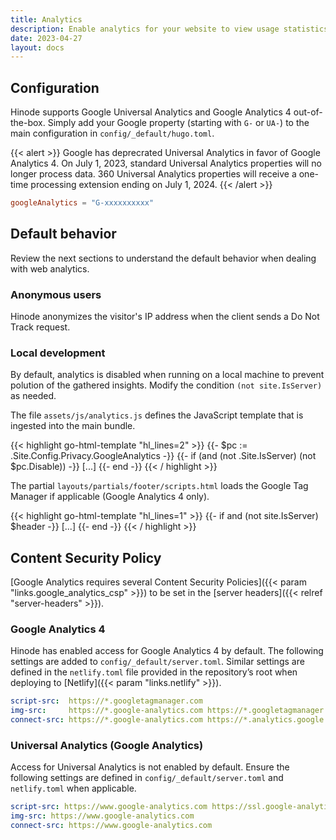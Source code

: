 ```yaml
---
title: Analytics
description: Enable analytics for your website to view usage statistics and more.
date: 2023-04-27
layout: docs
---
```


## Configuration

Hinode supports Google Universal Analytics and Google Analytics 4 out-of-the-box. Simply add your Google property (starting with `G-` or `UA-`) to the main configuration in `config/_default/hugo.toml`.

{{< alert >}}
    Google has deprecrated Universal Analytics in favor of Google Analytics 4. On July 1, 2023, standard Universal Analytics properties will no longer process data. 360 Universal Analytics properties will receive a one-time processing extension ending on July 1, 2024.
{{< /alert >}}

```toml
googleAnalytics = "G-xxxxxxxxxx"
```

## Default behavior

Review the next sections to understand the default behavior when dealing with web analytics.

### Anonymous users

Hinode anonymizes the visitor's IP address when the client sends a Do Not Track request.

### Local development

By default, analytics is disabled when running on a local machine to prevent polution of the gathered insights. Modify the condition `(not site.IsServer)` as needed.

The file `assets/js/analytics.js` defines the JavaScript template that is ingested into the main bundle.

<div class="mb-3 syntax-highlight">
{{< highlight go-html-template "hl_lines=2" >}}
    {{- $pc := .Site.Config.Privacy.GoogleAnalytics -}}
    {{- if (and (not .Site.IsServer) (not $pc.Disable)) -}}
    [...]
    {{- end -}}
{{< / highlight >}}
</div>

The partial `layouts/partials/footer/scripts.html` loads the Google Tag Manager if applicable (Google Analytics 4 only).

<div class="mb-3 syntax-highlight">
{{< highlight go-html-template "hl_lines=1" >}}
    {{- if and (not site.IsServer) $header -}}
    [...]
    {{- end -}}
{{< / highlight >}}
</div>

## Content Security Policy

[Google Analytics requires several Content Security Policies]({{< param "links.google_analytics_csp" >}}) to be set in the [server headers]({{< relref "server-headers" >}}).

### Google Analytics 4

Hinode has enabled access for Google Analytics 4 by default. The following settings are added to `config/_default/server.toml`. Similar settings are defined in the `netlify.toml` file provided in the repository’s root when deploying to [Netlify]({{< param "links.netlify" >}}).

```yaml
script-src:  https://*.googletagmanager.com
img-src:     https://*.google-analytics.com https://*.googletagmanager.com
connect-src: https://*.google-analytics.com https://*.analytics.google.com https://*.googletagmanager.com
```

### Universal Analytics (Google Analytics)

Access for Universal Analytics is not enabled by default. Ensure the following settings are defined in `config/_default/server.toml` and `netlify.toml` when applicable.

```yaml
script-src: https://www.google-analytics.com https://ssl.google-analytics.com
img-src: https://www.google-analytics.com
connect-src: https://www.google-analytics.com
```
